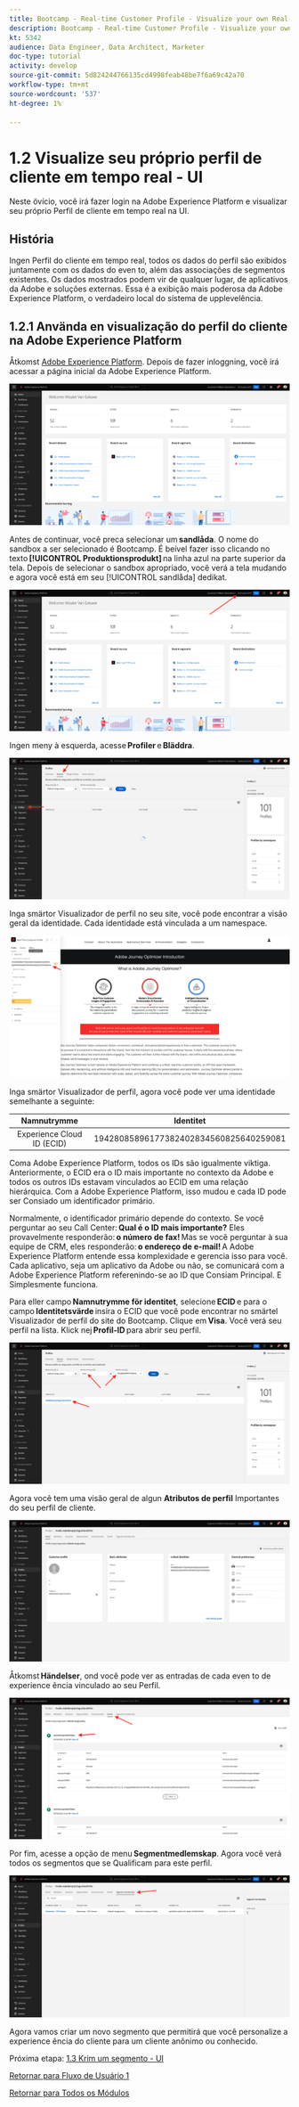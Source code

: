 ```yaml
---
title: Bootcamp - Real-time Customer Profile - Visualize your own Real-time Customer Profile - UI - Brazil
description: Bootcamp - Real-time Customer Profile - Visualize your own Real-time Customer Profile - UI - Brazil
kt: 5342
audience: Data Engineer, Data Architect, Marketer
doc-type: tutorial
activity: develop
source-git-commit: 5d824244766135cd4998feab48be7f6a69c42a70
workflow-type: tm+mt
source-wordcount: '537'
ht-degree: 1%

---
```


# 1.2 Visualize seu próprio perfil de cliente em tempo real - UI

Neste övício, você irá fazer login na Adobe Experience Platform e visualizar seu próprio Perfil de cliente em tempo real na UI.

## História

Ingen Perfil do cliente em tempo real, todos os dados do perfil são exibidos juntamente com os dados do even to, além das associações de segmentos existentes. Os dados mostrados podem vir de qualquer lugar, de aplicativos da Adobe e soluções externas. Essa é a exibição mais poderosa da Adobe Experience Platform, o verdadeiro local do sistema de upplevelência.

## 1.2.1 Använda en visualização do perfil do cliente na Adobe Experience Platform

Åtkomst [Adobe Experience Platform](https://experience.adobe.com/platform). Depois de fazer inloggning, você irá acessar a página inicial da Adobe Experience Platform.

![Datainmatning](./images/home.png)

Antes de continuar, você preca selecionar um **sandlåda**. O nome do sandbox a ser selecionado é Bootcamp. É beível fazer isso clicando no texto **[!UICONTROL Produktionsprodukt]** na linha azul na parte superior da tela. Depois de selecionar o sandbox apropriado, você verá a tela mudando e agora você está em seu [!UICONTROL sandlåda] dedikat.

![Datainmatning](./images/sb1.png)

Ingen meny à esquerda, acesse **Profiler** e **Bläddra**.

![Kundprofil](./images/homemenu.png)

Inga smärtor Visualizador de perfil no seu site, você pode encontrar a visão geral da identidade. Cada identidade está vinculada a um namespace.

![Kundprofil](./images/identities.png)

Inga smärtor Visualizador de perfil, agora você pode ver uma identidade semelhante a seguinte:

| Namnutrymme | Identitet |
|:-------------:| :---------------:|
| Experience Cloud ID (ECID) | 19428085896177382402834560825640259081 |

Coma Adobe Experience Platform, todos os IDs são igualmente viktiga. Anteriormente, o ECID era o ID mais importante no contexto da Adobe e todos os outros IDs estavam vinculados ao ECID em uma relação hierárquica. Com a Adobe Experience Platform, isso mudou e cada ID pode ser Consiado um identificador primário.

Normalmente, o identificador primário depende do contexto. Se você perguntar ao seu Call Center: **Qual é o ID mais importante?** Eles provavelmente responderão: **o número de fax!** Mas se você perguntar à sua equipe de CRM, eles responderão: **o endereço de e-mail!** A Adobe Experience Platform entende essa komplexidade e gerencia isso para você. Cada aplicativo, seja um aplicativo da Adobe ou não, se comunicará com a Adobe Experience Platform referenindo-se ao ID que Consiam Principal. E Simplesmente funciona.

Para eller campo **Namnutrymme för identitet**, selecione **ECID** e para o campo **Identitetsvärde** insira o ECID que você pode encontrar no smärtel Visualizador de perfil do site do Bootcamp. Clique em **Visa**. Você verá seu perfil na lista. Klick nej **Profil-ID** para abrir seu perfil.

![Kundprofil](./images/popupecid.png)

Agora você tem uma visão geral de algun **Atributos de perfil** Importantes do seu perfil de cliente.

![Kundprofil](./images/profile.png)

Åtkomst **Händelser**, ond você pode ver as entradas de cada even to de experience ência vinculado ao seu Perfil.

![Kundprofil](./images/profileee.png)

Por fim, acesse a opção de menu **Segmentmedlemskap**. Agora você verá todos os segmentos que se Qualificam para este perfil.

![Kundprofil](./images/profileseg.png)

Agora vamos criar um novo segmento que permitirá que você personalize a experience ência do cliente para um cliente anônimo ou conhecido.

Próxima etapa: [1.3 Krim um segmento - UI](./ex3.md)

[Retornar para Fluxo de Usuário 1](./uc1.md)

[Retornar para Todos os Módulos](../../overview.md)
